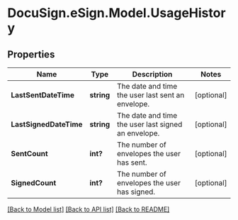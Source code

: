# DocuSign.eSign.Model.UsageHistory
## Properties

Name | Type | Description | Notes
------------ | ------------- | ------------- | -------------
**LastSentDateTime** | **string** | The date and time the user last sent an envelope.  | [optional] 
**LastSignedDateTime** | **string** | The date and time the user last signed an envelope. | [optional] 
**SentCount** | **int?** | The number of envelopes the user has sent.  | [optional] 
**SignedCount** | **int?** | The number of envelopes the user has signed.  | [optional] 

[[Back to Model list]](../README.md#documentation-for-models) [[Back to API list]](../README.md#documentation-for-api-endpoints) [[Back to README]](../README.md)

